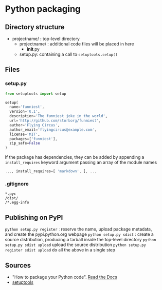 # Python packaging

## Directory structure
- projectname/ : top-level directory
  - projectname/ : additional code files will be placed in here
    - __init__.py
  - setup.py: containing a call to `setuptools.setup()`

## Files
### setup.py
```python
from setuptools import setup

setup(
  name='funniest',
  version='0.1',
  description='The funniest joke in the world',
  url='http://github.com/storborg/funniest',
  author='Flying Circus',
  author_email='flyingcircus@example.com',
  license='MIT',
  packages=['funniest'],
  zip_safe=False
)
```
If the package has dependencies, they can be added by appending a `install_requires` keyword argument passing an array of the module names
```python
..., install_requires=[ 'markdown', ], ...
```


### .gitignore
```
*.pyc
/dist/
/*.egg-info
```

## Publishing on PyPI
`python setup.py register` : reserve the name, upload package metadata, and create the pypi.python.org webpage
`python setup.py sdist` : create a source distribution, producing a tarball inside the top-level directory
`python setup.py sdist upload` upload the source distribution
`python setup.py register sdist upload` do all the above in a single step

## Sources
  - "How to package your Python code". [Read the Docs](https://python-packaging.readthedocs.io/en/latest/)
  - [setuptools](https://setuptools.readthedocs.io/en/latest/setuptools.html)

